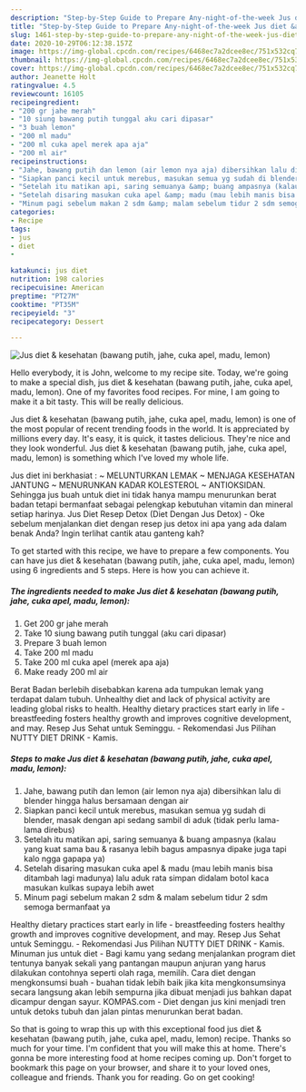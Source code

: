 ```yaml
---
description: "Step-by-Step Guide to Prepare Any-night-of-the-week Jus diet &amp;amp; kesehatan (bawang putih, jahe, cuka apel, madu, lemon)"
title: "Step-by-Step Guide to Prepare Any-night-of-the-week Jus diet &amp;amp; kesehatan (bawang putih, jahe, cuka apel, madu, lemon)"
slug: 1461-step-by-step-guide-to-prepare-any-night-of-the-week-jus-diet-and-amp-kesehatan-bawang-putih-jahe-cuka-apel-madu-lemon
date: 2020-10-29T06:12:38.157Z
image: https://img-global.cpcdn.com/recipes/6468ec7a2dcee8ec/751x532cq70/jus-diet-kesehatan-bawang-putih-jahe-cuka-apel-madu-lemon-foto-resep-utama.jpg
thumbnail: https://img-global.cpcdn.com/recipes/6468ec7a2dcee8ec/751x532cq70/jus-diet-kesehatan-bawang-putih-jahe-cuka-apel-madu-lemon-foto-resep-utama.jpg
cover: https://img-global.cpcdn.com/recipes/6468ec7a2dcee8ec/751x532cq70/jus-diet-kesehatan-bawang-putih-jahe-cuka-apel-madu-lemon-foto-resep-utama.jpg
author: Jeanette Holt
ratingvalue: 4.5
reviewcount: 16105
recipeingredient:
- "200 gr jahe merah"
- "10 siung bawang putih tunggal aku cari dipasar"
- "3 buah lemon"
- "200 ml madu"
- "200 ml cuka apel merek apa aja"
- "200 ml air"
recipeinstructions:
- "Jahe, bawang putih dan lemon (air lemon nya aja) dibersihkan lalu di blender hingga halus bersamaan dengan air"
- "Siapkan panci kecil untuk merebus, masukan semua yg sudah di blender, masak dengan api sedang sambil di aduk (tidak perlu lama-lama direbus)"
- "Setelah itu matikan api, saring semuanya &amp; buang ampasnya (kalau yang kuat sama bau &amp; rasanya lebih bagus ampasnya dipake juga tapi kalo ngga gapapa ya)"
- "Setelah disaring masukan cuka apel &amp; madu (mau lebih manis bisa ditambah lagi madunya) lalu aduk rata simpan didalam botol kaca masukan kulkas supaya lebih awet"
- "Minum pagi sebelum makan 2 sdm &amp; malam sebelum tidur 2 sdm semoga bermanfaat ya"
categories:
- Recipe
tags:
- jus
- diet
- 

katakunci: jus diet  
nutrition: 198 calories
recipecuisine: American
preptime: "PT27M"
cooktime: "PT35M"
recipeyield: "3"
recipecategory: Dessert

---
```



![Jus diet &amp; kesehatan (bawang putih, jahe, cuka apel, madu, lemon)](https://img-global.cpcdn.com/recipes/6468ec7a2dcee8ec/751x532cq70/jus-diet-kesehatan-bawang-putih-jahe-cuka-apel-madu-lemon-foto-resep-utama.jpg)

Hello everybody, it is John, welcome to my recipe site. Today, we're going to make a special dish, jus diet &amp; kesehatan (bawang putih, jahe, cuka apel, madu, lemon). One of my favorites food recipes. For mine, I am going to make it a bit tasty. This will be really delicious.

Jus diet &amp; kesehatan (bawang putih, jahe, cuka apel, madu, lemon) is one of the most popular of recent trending foods in the world. It is appreciated by millions every day. It's easy, it is quick, it tastes delicious. They're nice and they look wonderful. Jus diet &amp; kesehatan (bawang putih, jahe, cuka apel, madu, lemon) is something which I've loved my whole life.

Jus diet ini berkhasiat : ~ MELUNTURKAN LEMAK ~ MENJAGA KESEHATAN JANTUNG ~ MENURUNKAN KADAR KOLESTEROL ~ ANTIOKSIDAN. Sehingga jus buah untuk diet ini tidak hanya mampu menurunkan berat badan tetapi bermanfaat sebagai pelengkap kebutuhan vitamin dan mineral setiap harinya. Jus Diet Resep Detox (Diet Dengan Jus Detox) - Oke sebelum menjalankan diet dengan resep jus detox ini apa yang ada dalam benak Anda? Ingin terlihat cantik atau ganteng kah?


To get started with this recipe, we have to prepare a few components. You can have jus diet &amp; kesehatan (bawang putih, jahe, cuka apel, madu, lemon) using 6 ingredients and 5 steps. Here is how you can achieve it.

<!--inarticleads1-->

##### The ingredients needed to make Jus diet &amp; kesehatan (bawang putih, jahe, cuka apel, madu, lemon):

1. Get 200 gr jahe merah
1. Take 10 siung bawang putih tunggal (aku cari dipasar)
1. Prepare 3 buah lemon
1. Take 200 ml madu
1. Take 200 ml cuka apel (merek apa aja)
1. Make ready 200 ml air


Berat Badan berlebih disebabkan karena ada tumpukan lemak yang terdapat dalam tubuh. Unhealthy diet and lack of physical activity are leading global risks to health. Healthy dietary practices start early in life - breastfeeding fosters healthy growth and improves cognitive development, and may. Resep Jus Sehat untuk Seminggu. - Rekomendasi Jus Pilihan NUTTY DIET DRINK - Kamis. 

<!--inarticleads2-->

##### Steps to make Jus diet &amp; kesehatan (bawang putih, jahe, cuka apel, madu, lemon):

1. Jahe, bawang putih dan lemon (air lemon nya aja) dibersihkan lalu di blender hingga halus bersamaan dengan air
1. Siapkan panci kecil untuk merebus, masukan semua yg sudah di blender, masak dengan api sedang sambil di aduk (tidak perlu lama-lama direbus)
1. Setelah itu matikan api, saring semuanya &amp; buang ampasnya (kalau yang kuat sama bau &amp; rasanya lebih bagus ampasnya dipake juga tapi kalo ngga gapapa ya)
1. Setelah disaring masukan cuka apel &amp; madu (mau lebih manis bisa ditambah lagi madunya) lalu aduk rata simpan didalam botol kaca masukan kulkas supaya lebih awet
1. Minum pagi sebelum makan 2 sdm &amp; malam sebelum tidur 2 sdm semoga bermanfaat ya


Healthy dietary practices start early in life - breastfeeding fosters healthy growth and improves cognitive development, and may. Resep Jus Sehat untuk Seminggu. - Rekomendasi Jus Pilihan NUTTY DIET DRINK - Kamis. Minuman jus untuk diet - Bagi kamu yang sedang menjalankan program diet tentunya banyak sekali yang pantangan maupun anjuran yang harus dilakukan contohnya seperti olah raga, memilih. Cara diet dengan mengkonsumsi buah - buahan tidak lebih baik jika kita mengkonsumsinya secara langsung akan lebih sempurna jika dibuat menjadi jus bahkan dapat dicampur dengan sayur. KOMPAS.com - Diet dengan jus kini menjadi tren untuk detoks tubuh dan jalan pintas menurunkan berat badan. 

So that is going to wrap this up with this exceptional food jus diet &amp; kesehatan (bawang putih, jahe, cuka apel, madu, lemon) recipe. Thanks so much for your time. I'm confident that you will make this at home. There's gonna be more interesting food at home recipes coming up. Don't forget to bookmark this page on your browser, and share it to your loved ones, colleague and friends. Thank you for reading. Go on get cooking!
